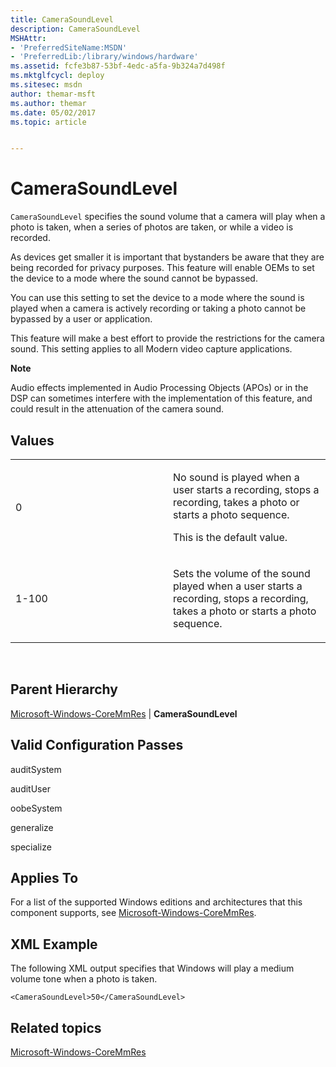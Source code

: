 ```yaml
---
title: CameraSoundLevel
description: CameraSoundLevel
MSHAttr:
- 'PreferredSiteName:MSDN'
- 'PreferredLib:/library/windows/hardware'
ms.assetid: fcfe3b87-53bf-4edc-a5fa-9b324a7d498f
ms.mktglfcycl: deploy
ms.sitesec: msdn
author: themar-msft
ms.author: themar
ms.date: 05/02/2017
ms.topic: article


---
```


# CameraSoundLevel


`CameraSoundLevel` specifies the sound volume that a camera will play when a photo is taken, when a series of photos are taken, or while a video is recorded.

As devices get smaller it is important that bystanders be aware that they are being recorded for privacy purposes. This feature will enable OEMs to set the device to a mode where the sound cannot be bypassed.

You can use this setting to set the device to a mode where the sound is played when a camera is actively recording or taking a photo cannot be bypassed by a user or application.

This feature will make a best effort to provide the restrictions for the camera sound. This setting applies to all Modern video capture applications.

**Note**

Audio effects implemented in Audio Processing Objects (APOs) or in the DSP can sometimes interfere with the implementation of this feature, and could result in the attenuation of the camera sound.

## Values


<table>
<colgroup>
<col width="50%" />
<col width="50%" />
</colgroup>
<tbody>
<tr class="odd">
<td><p>0</p></td>
<td><p>No sound is played when a user starts a recording, stops a recording, takes a photo or starts a photo sequence.</p>
<p>This is the default value.</p></td>
</tr>
<tr class="even">
<td><p>1-100</p></td>
<td><p>Sets the volume of the sound played when a user starts a recording, stops a recording, takes a photo or starts a photo sequence.</p></td>
</tr>
</tbody>
</table>

 

## Parent Hierarchy


[Microsoft-Windows-CoreMmRes](microsoft-windows-coremmres.md) | **CameraSoundLevel**

## Valid Configuration Passes


auditSystem

auditUser

oobeSystem

generalize

specialize

## Applies To


For a list of the supported Windows editions and architectures that this component supports, see [Microsoft-Windows-CoreMmRes](microsoft-windows-coremmres.md).

## XML Example


The following XML output specifies that Windows will play a medium volume tone when a photo is taken.

```
<CameraSoundLevel>50</CameraSoundLevel>
```

## Related topics


[Microsoft-Windows-CoreMmRes](microsoft-windows-coremmres.md)

 

 







